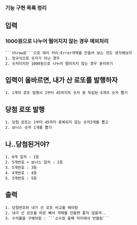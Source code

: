### 기능 구현 목록 정리

## 입력

### 1000원으로 나누어 떨어지지 않는 경우 예외처리

    ```throw문```으로 에러 처리:Error객체를 만들어 보는 것도 생각해보자
    1. 정규식으로 숫자가 아닌 경우
    2. 숫자이지만 1000원으로 나누어 떨어지지 않는 경우 분리하기

## 입력이 올바르면, 내가 산 로또를 발행하자

    1. 1개의 로또 발행시 1부터 45까지의 숫자 중 독립된 6개의 숫자 뽑기

## 당첨 로또 발행

    1. 당첨 로또는 1부터 45까지 중복되지 않는 숫자3개를 뽑고
    2. 보너스 숫자 1개를 뽑기

## 나..당첨된거야?

    1. 6개 일치 : 1등
    2. 5개번호 + 보너스 일치 : 2등
    3. 5개번호 : 3등
    4. 4개번호 : 4등
    5. 3개번호 : 5등

## 출력

    1. 당첨번호와 내가 산 로또 비교를 해야함
    2. 내가 산 로또를 따로 빼서 객체를 만들면 좋지 않을까..
    3. 수익률을 구해야함 : ```소수점 둘째 자리에서 반올림```
